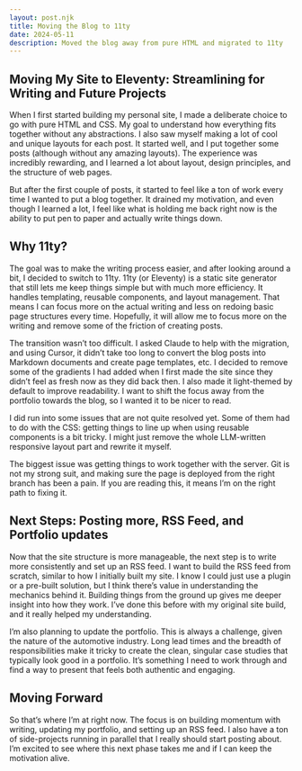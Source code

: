 ```yaml
---
layout: post.njk
title: Moving the Blog to 11ty
date: 2024-05-11
description: Moved the blog away from pure HTML and migrated to 11ty
---
```


## Moving My Site to Eleventy: Streamlining for Writing and Future Projects

When I first started building my personal site, I made a deliberate choice to go with pure HTML and CSS. My goal to understand how everything fits together without any abstractions. I also saw myself making a lot of cool and unique layouts for each post. It started well, and I put together some posts (although without any amazing layouts). The experience was incredibly rewarding, and I learned a lot about layout, design principles, and the structure of web pages.

But after the first couple of posts, it started to feel like a ton of work every time I wanted to put a blog together. It drained my motivation, and even though I learned a lot, I feel like what is holding me back right now is the ability to put pen to paper and actually write things down.

## Why 11ty?

The goal was to make the writing process easier, and after looking around a bit, I decided to switch to 11ty. 11ty (or Eleventy) is a static site generator that still lets me keep things simple but with much more efficiency. It handles templating, reusable components, and layout management. That means I can focus more on the actual writing and less on redoing basic page structures every time. Hopefully, it will allow me to focus more on the writing and remove some of the friction of creating posts.

The transition wasn’t too difficult. I asked Claude to help with the migration, and using Cursor, it didn’t take too long to convert the blog posts into Markdown documents and create page templates, etc. I decided to remove some of the gradients I had added when I first made the site since they didn’t feel as fresh now as they did back then. I also made it light-themed by default to improve readability. I want to shift the focus away from the portfolio towards the blog, so I wanted it to be nicer to read.

I did run into some issues that are not quite resolved yet. Some of them had to do with the CSS: getting things to line up when using reusable components is a bit tricky. I might just remove the whole LLM-written responsive layout part and rewrite it myself.

The biggest issue was getting things to work together with the server. Git is not my strong suit, and making sure the page is deployed from the right branch has been a pain. If you are reading this, it means I’m on the right path to fixing it.

## Next Steps: Posting more, RSS Feed, and Portfolio updates

Now that the site structure is more manageable, the next step is to write more consistently and set up an RSS feed. I want to build the RSS feed from scratch, similar to how I initially built my site. I know I could just use a plugin or a pre-built solution, but I think there’s value in understanding the mechanics behind it. Building things from the ground up gives me deeper insight into how they work. I’ve done this before with my original site build, and it really helped my understanding.

I’m also planning to update the portfolio. This is always a challenge, given the nature of the automotive industry. Long lead times and the breadth of responsibilities make it tricky to create the clean, singular case studies that typically look good in a portfolio. It’s something I need to work through and find a way to present that feels both authentic and engaging.

## Moving Forward

So that’s where I’m at right now. The focus is on building momentum with writing, updating my portfolio, and setting up an RSS feed. I also have a ton of side-projects running in parallel that I really should start posting about. I’m excited to see where this next phase takes me and if I can keep the motivation alive.
